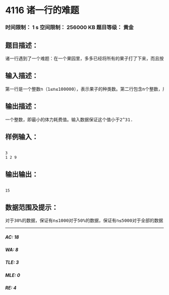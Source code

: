 # 4116 诸一行的难题   
### 时间限制： 1 s     空间限制： 256000 KB     题目等级： 黄金  
## 题目描述：  

<pre>
诸一行遇到了一个难题：在一个果园里，多多已经将所有的果子打了下来，而且按果子的不同种类分成了不同的堆。多多决定把所有的果子合成一堆。每一次合并，多多可以把两队果子合并到一起，消耗的体力等于两堆果子的重量之和。可以看出，所有的果子经过n-1次合并之后，就只剩下一堆了。多多在合并果子是总共消耗的体力等于每次合并所耗体力之和。因为还要花大力气把这些果子搬回家，所以多多在合并果子时要尽可能的节省体力。假定没个果子重量都为1，并且已知果子的种类数和每种果子的数目，你的任务是设计出合并的次序方案，是多多消耗的体力最少，并输出这个最小的体力耗费值。例如有3种果子，数目以此为1、2、9.可以先将1,2堆合并，新堆数目为3，消耗体力为3.接着，将新堆与原先的第三堆合并，有得到新的堆，数目为12，耗费体力为12。所以多多总共消耗费体力=3+12=15。可以证明15为最小的体力耗费值。
</pre>
  
  
## 输入描述：  

<pre>
第一行是一个整数n（1≤n≤100000），表示果子的种类数。第二行包含n个整数，用空格分隔，第i个整数a（1≤a≤20000）是第i种果子的数目。
</pre>
  
  
## 输出描述：  

<pre>
一个整数，即最小的体力耗费值。输入数据保证这个值小于2^31.
</pre>
  
  
## 样例输入：  

<pre><code>
3
1 2 9
</code></pre>
  
  
## 输出输出：  

<pre><code>
15
</code></pre>
  
  
## 数据范围及提示：  

<pre>
对于30%的数据，保证有n≤1000对于50%的数据，保证有n≤5000对于全部的数据，保证有n≤100000
</pre>
  
  
***  

##### AC: 18  
##### WA: 8  
##### TLE: 3  
##### MLE: 0  
##### RE: 4  
